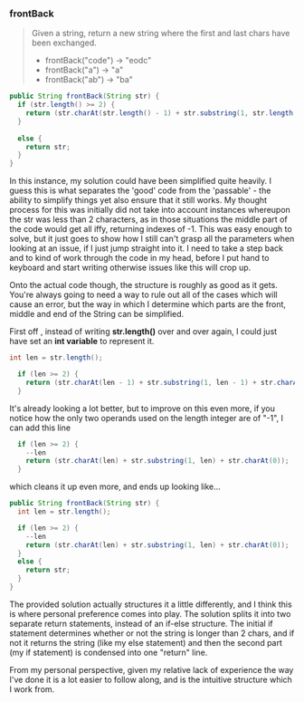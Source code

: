 ### frontBack

> Given a string, return a new string where the first and last chars have been exchanged.
> * frontBack("code") → "eodc"
> * frontBack("a") → "a"
> * frontBack("ab") → "ba"

```java
public String frontBack(String str) {
  if (str.length() >= 2) {
    return (str.charAt(str.length() - 1) + str.substring(1, str.length() - 1) + str.charAt(0));
  }
  
  else {
    return str;
  }
}
```

In this instance, my solution could have been simplified quite heavily. I guess this is what separates the 'good' code from the 'passable' - the ability to simplify things yet also ensure that it still works. My thought process for this was initially did not take into account instances whereupon the str was less than 2 characters, as in those situations the middle part of the code would get all iffy, returning indexes of -1. This was easy enough to solve, but it just goes to show how I still can't grasp all the parameters when looking at an issue, if I just jump straight into it. I need to take a step back and to kind of work through the code in my head, before I put hand to keyboard and start writing otherwise issues like this will crop up. 

Onto the actual code though, the structure is roughly as good as it gets. You're always going to need a way to rule out all of the cases which will cause an error, but the way in which I determine which parts are the front, middle and end of the String can be simplified.

First off , instead of writing __str.length()__ over and over again, I could just have set an __int variable__ to represent it. 
```java
int len = str.length();

  if (len >= 2) {
    return (str.charAt(len - 1) + str.substring(1, len - 1) + str.charAt(0));
  }
```
It's already looking a lot better, but to improve on this even more, if you notice how the only two operands used on the length integer are of "-1", I can add this line 
```java
  if (len >= 2) {
    --len
    return (str.charAt(len) + str.substring(1, len) + str.charAt(0));
  }
```

which cleans it up even more, and ends up looking like...

```java
public String frontBack(String str) {
  int len = str.length();

  if (len >= 2) {
    --len
    return (str.charAt(len) + str.substring(1, len) + str.charAt(0));
  }
  else {
    return str;
  }
}
```

The provided solution actually structures it a little differently, and I think this is where personal preference comes into play. The solution splits it into two separate return statements, instead of an if-else structure. The initial if statement determines whether or not the string is longer than 2 chars, and if not it returns the string (like my else statement) and then the second part (my if statement) is condensed into one "return" line. 

From my personal perspective, given my relative lack of experience the way I've done it is a lot easier to follow along, and is the intuitive structure which I work from. 
